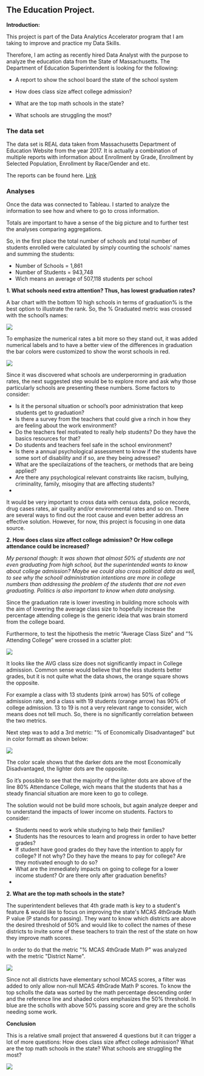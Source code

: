 ## The Education Project.

**Introduction:** 

This project is part of the Data Analytics Accelerator program that I am taking to improve and practice my Data Skills. 


Therefore, I am acting as recently hired Data Analyst with the purpose to analyze the education data from the State of Massachusetts. The Department of Education Superintendent is looking for the following:


- A report to show the school board the state of the school system 

- How does class size affect college admission?

- What are the top math schools in the state?

- What schools are struggling the most?







 


###  The data set


The data set is REAL data taken from Massachusetts Department of Education Website from the year 2017. It is actually a combination of multiple reports with information about  Enrollment by Grade, Enrollment by Selected Population, Enrollment by Race/Gender and etc. 


The reports can be found here. [Link](https://profiles.doe.mass.edu/statereport/)


###  Analyses


Once the data was connected to Tableau. I started to analyze the information to see how and where to go to cross information. 


Totals are important to have a sense of the big picture and to further test the analyses comparing aggregations. 


So, in the first place the total number of schools and total number of students enrolled were calculated by simply counting the schools' names and summing the students:


- Number of Schools = 1,861
- Number of Students = 943,748
- Wich means an average of  507,118 students per school
  

**1. What schools need extra attention? Thus, has lowest graduation rates?**


   A bar chart with the bottom 10 high schools in terms of graduation% is the best option to illustrate the rank. So, the % Graduated metric was crossed with the school’s names:


<img src="images/LowGrad_1.jpg?raw=true"/> 


To emphasize the numerical rates a bit more so they stand out, it was added numerical labels and to have a better view of the differences in graduation the bar colors were customized to show the worst schools in red.


<img src="images/LowGrad_2.jpg?raw=true"/>


Since it was discovered what schools are underperorming in graduation rates, the next suggested step would be to explore more and ask why those particularly schools are presenting these numbers. Some factors to consider:


- Is it the personal situation or school’s poor administration that keep students get to graduation? 
- Is there a survey from the teachers that could give a rinch in how they are feeling about the work environment?
- Do the teachers feel motivated to really help students? Do they have the basics resources for that?
- Do students and teachers feel safe in the school environment?
- Is there a annual psychological assessment to know if the students have some sort of disability and if so, are they being adressed?
- What are the specilaizations of the teachers, or methods that are being applied?
- Are there any psychological relevant constraints like racism, bullying, criminality, family, misoginy that are affecting students?
- 

It would be very important to cross data with census data, police records, drug cases rates, air quality and/or environmental rates and so on. There are several ways to find out the root cause and even better address an effective solution. However, for now, this project is focusing in one data source.


**2. How does class size affect college admission? Or How college attendance could be increased?**


_My personal though: It was shown that almost 50% of students are not even graduating from high school, but the superintended wants to know about college admission? Maybe we could also cross political data as well, to see why the schooll administration intentions are more in college numbers than addressing the problem of the students that are not even graduating. Politics is also important to know when data analysing._


Since the graduation rate is lower investing in building more schools with the aim of lowering the average class size to hopefully increase the percentage attending college is the generic ideia that was brain stomerd from the college board. 


Furthermore, to test the hipothesis  the metric “Average Class Size” and “% Attending College” were crossed in a sclatter plot:



<img src="images/CollegevsClassSize_1.jpg?raw=true"/>


It looks like the AVG class size does not significantly impact in College admission. Common sense would believe that the less students better grades, but it is not quite what the data shows, the orange square shows the opposite. 


For example a class with 13 students (pink arrow) has 50% of college admission rate, and a class with 19 students (orange arrow) has 90% of college admission. 13 to 19 is not a very relevant range to consider, wich means does not tell much. So, there is no significantly correlation between the two metrics.


Next step was to add a 3rd metric: "% of Economically Disadvantaged" but in color formatt as shown below: 


<img src="images/CollegevsClassSize_2.jpg?raw=true"/>



The color scale shows that the darker dots are the most  Economically Disadvantaged, the lighter dots are the opposite. 


So it’s possible to see that the majority of the lighter dots are above of the line 80% Attendance College, wich means that the students that has a steady financial situation are more keen to go to college.

The solution would not be build more schools, but again analyze deeper and to understand the impacts of lower income on students. Factors to consider:


- Students need to work while studying to help their families?
- Students has the resources to learn and progress in order to have better grades?
- If student have good grades do they have the intention to apply for college? If not why? Do they have the means to pay for college? Are they motivated enough to do so?
- What are the immediately impacts on going to college for a lower income student? Or are there only after graduation benefits?
- 

**2. What are the top math schools in the state?**


The superintendent believes that 4th grade math is key to a student's feature & would like to focus on improving the state's MCAS 4thGrade Math P value (P stands for passing). 
They want to know which districts are above the desired threshold of 50% and would like to collect the names of these districts to invite some of these teachers to train the rest of the state on how they improve math scores. 


In order to do that the metric "% MCAS 4thGrade Math P" was analyzed with the metric "District Name". 


<img src="images/4thGradeMath.jpg?raw=true"/>


Since not all districts have elementary school MCAS scores, a filter was added to only allow non-null MCAS 4thGrade Math P scores. To know the top scholls the data was sorted by the math percentage descending order and the reference line and shaded colors emphasizes the 50% threshold.  In blue are the scholls with above 50% passing score and grey are the scholls needing some work.


**Conclusion**

This is a relative small project that answered 4 questions but it can trigger a lot of more questions: 
How does class size affect college admission?
What are the top math schools in the state?
What schools are struggling the most?


<img src="images/Final Dashboard.jpg?raw=true"/>




